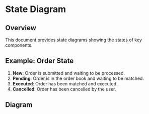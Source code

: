 # State Diagram

## Overview
This document provides state diagrams showing the states of key components.

## Example: Order State
1. **New**: Order is submitted and waiting to be processed.
2. **Pending**: Order is in the order book and waiting to be matched.
3. **Executed**: Order has been matched and executed.
4. **Cancelled**: Order has been cancelled by the user.

## Diagram
